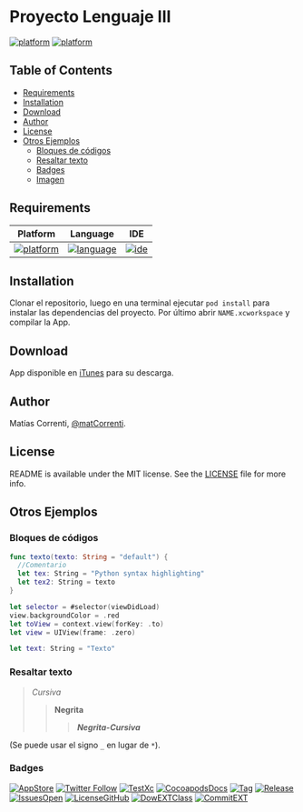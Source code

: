 <!-- Para abrir el preview en Atom: ^ (control) + shift + M -->

# Proyecto Lenguaje III
[![platform][License]][License]
[![platform][Platform]][Platform]

<!-- Para crear un índice -->
## Table of Contents
- [Requirements](#requirements)
- [Installation](#installation)
- [Download](#download)
- [Author](#author)
- [License](#license)
- [Otros Ejemplos](#otros-ejemplos)
  - [Bloques de códigos](#bloques-de-códigos)
  - [Resaltar texto](#resaltar-texto)
  - [Badges](#badges)
  - [Imagen](#imagen)

## Requirements
|Platform|Language|IDE|
|:----------:|:--------:|:---:|
|[![platform][iOS_9.0]][iOS_9.0]|[![language][swift_3.0]][swift_3.0]|[![ide][xcode_3.2]][xcode_3.2]|

## Installation
Clonar el repositorio, luego en una terminal ejecutar `pod install` para instalar las dependencias del proyecto. Por último abrir `NAME.xcworkspace` y compilar la App.

## Download
App disponible en [iTunes][AppStore] para su descarga.

## Author
Matías Correnti, [@matCorrenti][myTwitter].

## License
README is available under the MIT license. See the [LICENSE](LICENSE) file for more info.




## Otros Ejemplos

### Bloques de códigos
```swift
func texto(texto: String = "default") {
  //Comentario
  let tex: String = "Python syntax highlighting"
  let tex2: String = texto
}
```
```swift
let selector = #selector(viewDidLoad)
view.backgroundColor = .red
let toView = context.view(forKey: .to)
let view = UIView(frame: .zero)
```
~~~ swift
let text: String = "Texto"
~~~


### Resaltar texto
> *Cursiva*
>> **Negrita**
>>> ***Negrita-Cursiva***

(Se puede usar el signo `_` en lugar de `*`).


### Badges
[![AppStore][appStoreBagge]][appStore]
[![Twitter Follow][twitter]][myTwitter]
[![TestXc][testXc]][testXc]
[![CocoapodsDocs][cocoDocs]][cocoDocs]
[![Tag][tag]][tag]
[![Release][release]][release]
[![IssuesOpen][issuesOpen]][issuesOpen]
[![LicenseGitHub][licenseGitHub]][licenseGitHub]
[![DowEXTClass][dowEXTClass]][dowEXTClass]
[![CommitEXT][commitEXT]][commitEXT]


<!-- Links -->
[myTwitter]:http://twitter.com/matCorrenti
[iOS_9.0]:https://img.shields.io/badge/iOS-≥_9.0-5658FE.svg?colorA=5658FE
[swift_3.0]:https://img.shields.io/badge/Swift-≥_3.0-EF5138.svg?colorA=EF5138
[xcode_3.2]:https://img.shields.io/badge/Xcode-≥_3.2-2A92F4.svg?colorA=2A92F4
[Platform]:https://img.shields.io/badge/platform-ios-lightgrey.svg
[License]:https://img.shields.io/badge/license-MIT-383838.svg


<!-- Otros -->
[appStore]:https://itunes.apple.com/ar/app/luteranos/id1137428395
[appStoreBagge]:https://img.shields.io/badge/Download_App-Luteranos-1C5FAD.svg
[twitter]:https://img.shields.io/twitter/follow/matCorrenti.svg?style=social&label=Follow&maxAge=3600
[testXc]:https://img.shields.io/badge/Xcode-≥_3.2-2A92F4.svg?colorA=0873A4
[cocoDocs]:https://img.shields.io/cocoapods/metrics/doc-percent/EXTClass.svg
[tag]:https://img.shields.io/github/tag/Saitco/EXTClass.svg
[release]:https://img.shields.io/github/release/Saitco/EXTClass.svg
[issuesOpen]:https://img.shields.io/github/issues/Saitco/README.svg
[licenseGitHub]:https://img.shields.io/github/license/Saitco/README.svg
[dowEXTClass]:https://img.shields.io/github/downloads/Saitco/README/total.svg
[commitEXT]:https://img.shields.io/github/commits-since/Saitco/EXTClass/0.3.2.svg


<!-- Links Imagenes -->
[logo]:https://github.com/Saitco/README/blob/master/img/rosaL.png "Icono de la App"
